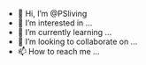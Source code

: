 - 👋 Hi, I’m @PSliving
- 👀 I’m interested in ...
- 🌱 I’m currently learning ...
- 💞️ I’m looking to collaborate on ...
- 📫 How to reach me ...

<!---
PSliving/PSliving is a ✨ special ✨ repository because its `README.md` (this file) appears on your GitHub profile.
You can click the Preview link to take a look at your changes.
--->
